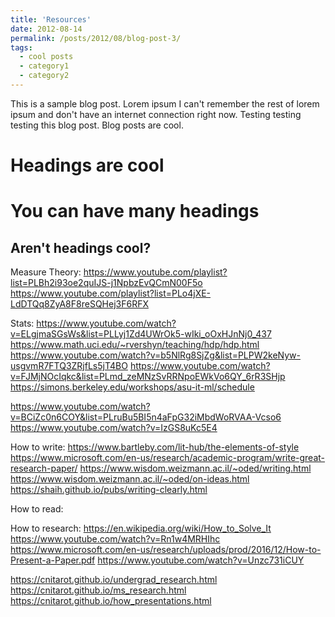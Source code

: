 ```yaml
---
title: 'Resources'
date: 2012-08-14
permalink: /posts/2012/08/blog-post-3/
tags:
  - cool posts
  - category1
  - category2
---
```


This is a sample blog post. Lorem ipsum I can't remember the rest of lorem ipsum and don't have an internet connection right now. Testing testing testing this blog post. Blog posts are cool.

Headings are cool
======

You can have many headings
======

Aren't headings cool?
------




Measure Theory:
https://www.youtube.com/playlist?list=PLBh2i93oe2quIJS-j1NpbzEvQCmN00F5o
https://www.youtube.com/playlist?list=PLo4jXE-LdDTQq8ZyA8F8reSQHej3F6RFX

Stats:
https://www.youtube.com/watch?v=ELgjmaSGsWs&list=PLLyj1Zd4UWrOk5-wIki_oOxHJnNj0_437
https://www.math.uci.edu/~rvershyn/teaching/hdp/hdp.html
https://www.youtube.com/watch?v=b5NlRg8SjZg&list=PLPW2keNyw-usgvmR7FTQ3ZRjfLs5jT4BO
https://www.youtube.com/watch?v=FJMjNOcIqkc&list=PLmd_zeMNzSvRRNpoEWkVo6QY_6rR3SHjp
https://simons.berkeley.edu/workshops/asu-it-ml/schedule

https://www.youtube.com/watch?v=BCiZc0n6COY&list=PLruBu5BI5n4aFpG32iMbdWoRVAA-Vcso6
https://www.youtube.com/watch?v=IzGS8uKc5E4

How to write:
https://www.bartleby.com/lit-hub/the-elements-of-style
https://www.microsoft.com/en-us/research/academic-program/write-great-research-paper/
https://www.wisdom.weizmann.ac.il/~oded/writing.html
https://www.wisdom.weizmann.ac.il/~oded/on-ideas.html
https://shaih.github.io/pubs/writing-clearly.html

How to read:



How to research:
https://en.wikipedia.org/wiki/How_to_Solve_It
https://www.youtube.com/watch?v=Rn1w4MRHIhc
https://www.microsoft.com/en-us/research/uploads/prod/2016/12/How-to-Present-a-Paper.pdf
https://www.youtube.com/watch?v=Unzc731iCUY


https://cnitarot.github.io/undergrad_research.html
https://cnitarot.github.io/ms_research.html
https://cnitarot.github.io/how_presentations.html
